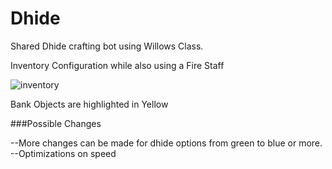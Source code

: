 # Dhide
Shared Dhide crafting bot using Willows Class. 

Inventory Configuration while also using a Fire Staff

![inventory](https://github.com/Maurd/Dhide/assets/70645454/8bb69028-82cf-4380-a0de-620765558ef6)

Bank Objects are highlighted in Yellow

###Possible Changes

--More changes can be made for dhide options from green to blue or more.
--Optimizations on speed
